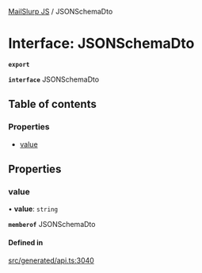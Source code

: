 [MailSlurp JS](../README.md) / JSONSchemaDto

# Interface: JSONSchemaDto

**`export`**

**`interface`** JSONSchemaDto

## Table of contents

### Properties

- [value](JSONSchemaDto.md#value)

## Properties

### value

• **value**: `string`

**`memberof`** JSONSchemaDto

#### Defined in

[src/generated/api.ts:3040](https://github.com/mailslurp/mailslurp-client/blob/8c02983/src/generated/api.ts#L3040)
